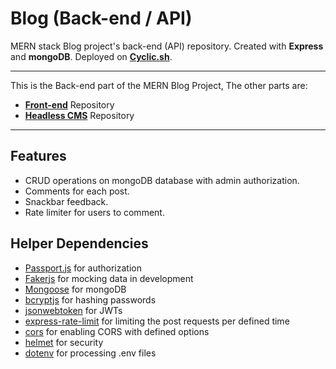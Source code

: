 # Blog (Back-end / API)

MERN stack Blog project's back-end (API) repository. Created with **Express** and **mongoDB**. Deployed on [**Cyclic.sh**](https://www.cyclic.sh/).

---

This is the Back-end part of the MERN Blog Project, The other parts are:

-   [**Front-end**](https://github.com/fatiharapoglu/blog-frontend) Repository
-   [**Headless CMS**](https://github.com/fatiharapoglu/blog-cms) Repository

---

## Features

-   CRUD operations on mongoDB database with admin authorization.
-   Comments for each post.
-   Snackbar feedback.
-   Rate limiter for users to comment.

## Helper Dependencies

-   [Passport.js](https://www.passportjs.org/) for authorization
-   [Fakerjs](https://fakerjs.dev/) for mocking data in development
-   [Mongoose](https://mongoosejs.com/) for mongoDB
-   [bcryptjs](https://www.npmjs.com/package/bcryptjs) for hashing passwords
-   [jsonwebtoken](https://www.npmjs.com/package/jsonwebtoken) for JWTs
-   [express-rate-limit](https://www.npmjs.com/package/express-rate-limit) for limiting the post requests per defined time
-   [cors](https://www.npmjs.com/package/helmet) for enabling CORS with defined options
-   [helmet](https://www.npmjs.com/package/helmet) for security
-   [dotenv](https://www.npmjs.com/package/dotenv) for processing .env files
